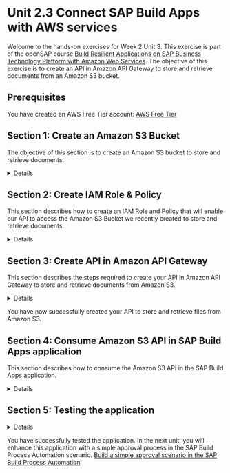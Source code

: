 # Unit 2.3 Connect SAP Build Apps with AWS services 

Welcome to the hands-on exercises for Week 2 Unit 3.
This exercise is part of the openSAP course [Build Resilient Applications on SAP Business Technology Platform with Amazon Web Services](https://open.sap.com/courses/aws1).
The objective of this exercise is to create an API in Amazon API Gateway to store and retrieve documents from an Amazon S3 bucket.

## Prerequisites
You have created an AWS Free Tier account: [AWS Free Tier](https://aws.amazon.com/free/)

## Section 1: Create an Amazon S3 Bucket
The objective of this section is to create an Amazon S3 bucket to store and retrieve documents. 

<details>

1.	Log on to your [AWS Account](https://console.aws.amazon.com/)

2.	Search for S3 on the search bar or access directly via this [link](https://s3.console.aws.amazon.com/s3/home)

    ![Alt text](./images/aws-1.png)

3.	Click on **Create Bucket**

    ![Alt text](./images/aws-2.png)

4.	Enter your bucket name and select a region.
    Your bucket name needs to be unique. 
    Leave the rest of the settings with their default values.

    ![Alt text](./images/aws-3.png)

5.	Scroll to the end and select Create Bucket
   
    ![Alt text](./images/aws-4.png)

    Your bucket is created, you can see the success message and the bucket in the list.

</details>

## Section 2: Create IAM Role & Policy

This section describes how to create an IAM Role and Policy that will enable our API to access the Amazon S3 Bucket we recently created to store and retrieve documents. 

<details>

1.	Access the IAM Console by searching or clicking on this [link](https://console.aws.amazon.com/iamv2)

    ![Alt text](./images/aws-5.png)

2. Access the IAM Policies list by clicking on the left menu or the number in the middle of the page

    ![Alt text](./images/image.png)

3. Click **Create policy**

    ![Alt text](./images/image-1.png)

4. Select **JSON**

    ![Alt text](./images/image-2.png)


5.	Enter the **JSON Policy** from the snippet below and click **Next**
    Make sure you replace <your_bucket> with the name of the bucket you created in the previous section
   ![Alt text](./images/image-3.png)
    
    ```
    {
        "Version": "2012-10-17",
        "Statement": [
            {
                "Effect": "Allow",
                "Action": [
                    "s3:PutObject",
                    "s3:GetObject"
                ],
                "Resource": "arn:aws:s3:::<your_bucket>/*"
            }
        ]
    }

    ```
6.	Enter the **Policy name** and click **Create policy**
    
    ![Alt text](./images/image-4.png)

7.	Access the IAM Roles list by clicking on the left menu 

    ![Alt text](./images/image-5.png)

8.	Click **Create role**
    
    ![Alt text](./images/image-6.png)

9.	Select **Custom trust policy**
    
    ![Alt text](./images/image-7.png)

10.	Insert the **custom trust policy** from the code snippet below and click **Next**
    
    ![Alt text](./images/image-8.png)
    
    ```
    {
        "Version": "2012-10-17",
        "Statement": [
            {
            "Sid": "",
            "Effect": "Allow",
            "Principal": {
                "Service": "apigateway.amazonaws.com"
            },
            "Action": "sts:AssumeRole"
            }
        ]
    } 
    ```



11.	Select the Policy created previously.

    Search for the policy by the name, select the policy with the checkbox and click **Next**

    ![Alt text](./images/image-9.png)


12.	Provide a **Role name**, scroll down to the end and click **Create role** 

    ![Alt text](./images/image-10.png)

    Your role has now been created and it is ready to be utilized.

    ![Alt text](./images/image-11.png)

13.	Click on your role name to copy the resource name (ARN) to be utilized in the next section

    ![Alt text](./images/image-12.png)
    
    Keep the ARN handy for the next section. 


</details>

## Section 3: Create API in Amazon API Gateway

This section describes the steps required to create your API in Amazon API Gateway to store and retrieve documents from Amazon S3. 

<details>

1.	Access Amazon API Gateway by searching for the service or this [link](https://console.aws.amazon.com/apigateway/main/apis)

    ![Alt text](./images/aws-19.png)

2.	Select **REST API - Build**

    ![Alt text](./images/aws-20.png)

3.	Select **New API**, enter your **API name** and leave **Endpoint Type = Regional**. Click **Create API**

    ![Alt text](./images/aws-21.png)

4.	Create Resource **{folder}**.  
    Ensure you enter **{folder}** for the **Resource Name** and **Resource Path** field.  


    ![Alt text](./images/aws-22.png)
    ![Alt text](./images/image-14.png)

5.	Create resource **{item}** under {folder}. Ensure you enter **{item}** for both the **Resource Name** and **Resource Path** field. 

    ![Alt text](./images/image-15.png)
    ![Alt text](./images/image-16.png)

6.	Create method **PUT** under {item}
    Ensure **{item}** is selected

    ![Alt text](./images/aws-26.png)

7.	Select **PUT** and click on the refresh button next to it to view the form.
    
    ![Alt text](./images/aws-27.png)

8.	Update with the following information. Leave the rest as default/blank.

    ```
    Integration type: AWS Service
    AWS Region: your region
    AWS Service: Simple Storage Service (S3)
    HTTP Method: PUT
    Action Type: Use path override
    Path override: {bucket}/{object}
    Execution Role: resource name for the role created in the previous section.
    ```
    ![Alt text](./images/aws-28.png)

9.	In the next screen select **Integration Request**.
    We need to map the path (bucket/object) to the resources we created (folder/item)
    
    ![Alt text](./images/aws-29.png)
    
10.	Expand URL Path Parameters and select Add path.
    
    ![Alt text](./images/aws-30.png)
    
11.	Enter the following mappings

    ```
    Name: bucket - Mapped from: method.request.path.folder 
    Name: object – Mapped from: method.request.path.item
    ```

    ![Alt text](./images/aws-31.png)

    Make sure you click on the tick after entering the second line:

    ![Alt text](./images/aws-32.png)

12.	Go back by selecting Method Execution at the top and select **Create Method**, to define the **GET** method

    ![Alt text](./images/aws-33.png)

    ![Alt text](./images/image-4.png)

13.	Use the same settings from the PUT method, except for the HTTP method (GET in this case)

    ```
        Integration type: AWS Service
        AWS Region: your region
        AWS Service: Simple Storage Service (S3)
        HTTP Method: GET
        Action Type: Use path override
        Path override: {bucket}/{object}
        Execution Role: resource name for the role created in the previous section.
    ```

    ![Alt text](./images/aws-34.png)


14.	Enter the URL Path Parameters (same parameters used for the PUT Method)
    ![Alt text](./images/aws-35.png)

15.	Click on Method Execution to go back
    ![Alt text](./images/aws-36.png)

16. Enable **CORS**

    From the actions menu, select **Enable CORS**

    ![Alt text](./images/image-13.png)


    Ensure both PUT and GET methods are selected. Click on **Enable CORS and replace existing CORS headers**
    ![Alt text](./images/image-1.png)
    ![Alt text](./images/image-2.png)
    ![Alt text](./images/image-3.png)
    
    Please note that when enabling CORS, the Method Response and Integration Responses will be updated and an entry for Access-Control-Allow-Origin added. No action is required but you will notice this as an additional value.

17.	Click on Settings on the left side to configure the Binary Media Types supported.
    ![Alt text](./images/aws-37.png)

18.	Scroll down, click on **Add Binary Media Type** and enter **application/pdf**

    This will configure binary support for PDF files.

    ![Alt text](./images/image-14.png)

    Click on **Save Changes**. 

19.	Enable security by requesting an API Key for the PUT method. Navigate back to the PUT Method by clicking on Resources and choose PUT

    ![Alt text](./images/aws-39.png)

20.	Select Method Request

    ![Alt text](./images/aws-40.png)

21.	Click the pencil next to API Key Required and change from false to true.

    This will require an API Key to be provided to call the API. 

    ![Alt text](./images/aws-41.png)
    Click on Method Execution to go back

22.	Deploy API

    ![Alt text](./images/aws-42.png)

23.	Create a New Stage, enter a Stage name, Stage description and Deployment description and click Deploy

    ![Alt text](./images/aws-43.png)

24.	Leave all settings with their default values and click Save Changes
    
    ![Alt text](./images/aws-44.png)

    You will find the URL for your API at the top of this page, under Invoke URL. Note down this Invoke URL.

25.	Next, you need to create a Usage Plan. Select the setting from the menu on the left

    ![Alt text](./images/aws-45.png)

26.	Enter a Name and untick Enable throttling and Enable quota.

    ![Alt text](./images/aws-46.png)

27.	Associate the Usage Plan with the Stage you just deployed
    
    ![Alt text](./images/aws-47.png)

28.	Create an API Key to be able to authenticate and call the PUT method

    You can create the API Key directly from this screen and associate it with the Usage Plan.

    ![Alt text](./images/aws-48.png)
    ![Alt text](./images/aws-49.png)

29.	Once the API Key has been created and associated with the Usage Plan, click Done
    
    ![Alt text](./images/aws-50.png)

30.	Retrieve the API Key by selecting API Keys and the name of the key and **Show** 

    ![Alt text](./images/aws-51.png)
    ![Alt text](./images/aws-52.png)

    Keep this key handy to be utilized within SAP Build Apps. 

</details>

You have now successfully created your API to store and retrieve files from Amazon S3. 

## Section 4: Consume Amazon S3 API in SAP Build Apps application

This section describes how to consume the Amazon S3 API in the SAP Build Apps application.
<details>

### Step 1: Create required Page Variables in the SAP Build Apps application

1. Log in to SAP Build Apps and open the **Business partner-onboarding** application that you created in the previous exercise 2.2

    ![Alt text](./images/build-01.png)

2. Switch to the **VARIABLES** tab.

    ![Alt text](./images/build-02.png)

3. Choose **PAGE VARIABLES** and then click on **ADD PAGE VARIABLE**

    ![Alt text](./images/build-03.png)

4. Enter the **Variable name** as **fileUpload**, select the **Variable value type** as **List** and then select **List item type** as **Object**

    ![Alt text](./images/build-04.png)

5. In the **Add new property** field, enter the property name as **createdAt** and then click the **+** button.

    ![Alt text](./images/build-05.png)

6. Expand the **fileUpload** variable, click the **createAt** property and select **Variable value type** as **Date/time text(ISO 8601)**

    ![Alt text](./images/build-06.png)

7. Add 5 more properties to this **fileUpload** variable by repeating steps 5 and 6 above.

    Property Name | type | 
    --- | --- |
    mimeType | Text |
    modifiedAt | Date/time text(ISO 8601) |
    name | Text |
    path | Text |
    size | Number |

    The variable **fileUpload** should look like this.

    ![Alt text](./images/build-07.png)

8. Add another page variable with a name as **s3apikey** and **Variable value type** as **Text** and set the initial value as the value that you have noted from **Section 3: Step 29**.
    
    ![Alt text](./images/build-08.png)

9. Add another page variable with the name as **uploadUrl** and **Variable value type** as **Text** and Initial value as the value that you have noted as Invoke URL from **Section 3: Step 23** and append it with the bucket name that you have created.

    For example, if the invoke URL is **https://ajdgjafdaf.execute-api.eu-west-1.amazonaws.com/v1** and the bucket name **test-bucket01**, then enter the Initial value
    as **https://ajdgjafdaf.execute-api.eu-west-1.amazonaws.com/v1/test-bucket01/**


    ![Alt text](./images/build-09.png)

10. Switch back to the **VIEW** tab.

    ![Alt text](./images/build-10.png)

### Step 2: Add components to the SAP Build Apps application

1. Drag and drop the **Button** name it as **Select Document** and change the **STYLE** to **Secondary Button**.

    ![Alt text](./images/buildapp-01.png)

2. Click on the **Select Document** button and then Click on **Add logic to BUTTON 2**

    ![Alt text](./images/buildapp-02.png)

3. Click on the **MARKETPLACE** in the LOGIC CANVAS

    ![Alt text](./images/buildapp-03.png)

4. Search for "pick files" and then choose **Pick files** from the search results

    ![Alt text](./images/buildapp-04.png)

5. Install this component by clicking the **Install** button.

    ![Alt text](./images/buildapp-05.png)

6. Install another component by name **Upload files** by following steps 3,4 and 5 above.

    ![Alt text](./images/buildapp-06.png)

7. Drag and drop the **Pick files** component to the LOGIC CANVAS and then connect it to the Component tap.

    ![Alt text](./images/buildapp-07.png)

8. Drag and drop the **Set page variable** component to the LOGIC CANVAS and then connect it to the success output of the **Pick files** component.

    ![Alt text](./images/buildapp-08.png)

9. Click on the button under the **Assigned Value** field.

    ![Alt text](./images/buildapp-09.png)

10. Click on the button **Output value of another node** in the popup.

    ![Alt text](./images/buildapp-10.png)

11. Choose **Pick files** under **Select logic node**

    ![Alt text](./images/buildapp-11.png)

12. Choose **Files** under **Select node output**

    ![Alt text](./images/buildapp-12.png)

13. Choose **Save** to save the binding.

    ![Alt text](./images/buildapp-13.png)

14. Click on the **Create** button in the **Business Partner Onboarding** form and then drag and drop the **Upload files** component to the **LOGIC CANVAS**

    ![Alt text](./images/buildapp-14.png)

15. Connect **Create record** success output to **Upload files** input and connect **Upload files** success output to success alert and connect **Upload files** failure output to failure alert respectively.

    ![Alt text](./images/buildapp-15.png)

16. Click on **Upload files** and then in the **PROPERTIES** tab on the right-hand side, click the binding button as shown below.

    ![Alt text](./images/buildapp-16.png)

17. Enter the formula as **[ SET_KEY( pagevars.fileupload[0], "uploadUrl", pagevars.uploadUrl+data.A_BusinessPartner1.Businesspartner+".pdf") ]** and then choose to **Save** the binding.

    ![Alt text](./images/buildapp-17.png)

18. Click on the **Headers** under the **OPTIONAL INPUTS**

    ![Alt text](./images/buildapp-18.png)

19. In the pop-up, enter the Formula as **{"Content-Type":"application/pdf","x-api-key":pageVars.s3apikey}** and then choose **Save**.

    ![Alt text](./images/buildapp-19.png)

20. Save the application by clicking on the **Save** button.

    ![Alt text](./images/buildapp-19.png)

</details>

## Section 5: Testing the application

<details>

1. Choose the tab **Launch** at the top of App Builder.

    ![Alt text](./images/bptest-01.png)

2. Choose the **Open Preview portal** button to open the application.

    ![Alt text](./images/bptest-02.png)

3. It opens a new browser tab. Choose **Open Web Preview** in this new tab.

    ![Alt text](./images/bptest-03.png)

4. Click on the **Open** button in the **Business Partner-onboarding** app tile.

    ![Alt text](./images/bptest-04.png)

5. It opens the application preview.

    ![Alt text](./images/bptest-05.png)

6. Enter the **Business Partner ID**, **First Name** and **Last Name**, click on **Select Document**, choose the supporting document (pdf) and then click on **Create**.

    ![Alt text](./images/bptest-06.png)

7. If the business partner is created, it displays the **Business Partner created successfully** message in the popup.

    ![Alt text](./images/bptest-07.png)

You can also log in to AWS console, navigate to the Amazon S3 bucket and verify that the pdf file with the name as business partner ID is created.

</details>

You have successfully tested the application. In the next unit, you will enhance this application with a simple approval process in the SAP Build Process Automation scenario.
[Build a simple approval scenario in the SAP Build Process Automation](../Unit%202.4/README.md)













